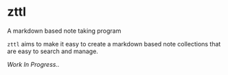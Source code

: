 # zttl

A markdown based note taking program

`zttl` aims to make it easy to create a markdown based
note collections that are easy to search and manage.

*Work In Progress..*
